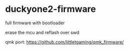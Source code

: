 # duckyone2-firmware
full firmware with bootloader

erase the mcu and reflash over swd

qmk port: https://github.com/littletgaming/qmk_firmware/
